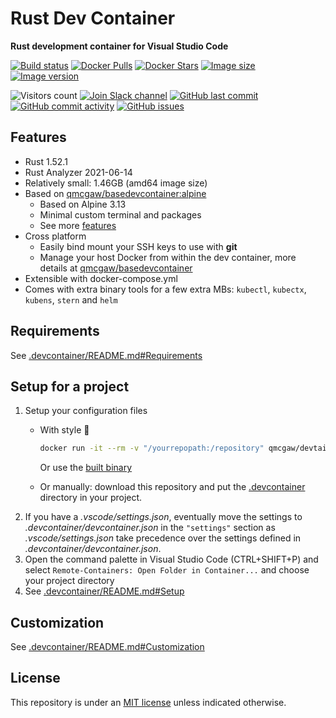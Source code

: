 # Rust Dev Container

**Rust development container for Visual Studio Code**

[![Build status](https://github.com/qdm12/rustdevcontainer/workflows/Buildx%20latest/badge.svg)](https://github.com/qdm12/rustdevcontainer/actions?query=workflow%3A%22Buildx+latest%22)
[![Docker Pulls](https://img.shields.io/docker/pulls/qmcgaw/rustdevcontainer.svg)](https://hub.docker.com/r/qmcgaw/rustdevcontainer)
[![Docker Stars](https://img.shields.io/docker/stars/qmcgaw/rustdevcontainer.svg)](https://hub.docker.com/r/qmcgaw/rustdevcontainer)
[![Image size](https://images.microbadger.com/badges/image/qmcgaw/rustdevcontainer.svg)](https://microbadger.com/images/qmcgaw/rustdevcontainer)
[![Image version](https://images.microbadger.com/badges/version/qmcgaw/rustdevcontainer.svg)](https://microbadger.com/images/qmcgaw/rustdevcontainer)

![Visitors count](https://visitor-badge.laobi.icu/badge?page_id=rustdevcontainer.readme)
[![Join Slack channel](https://img.shields.io/badge/slack-@qdm12-yellow.svg?logo=slack)](https://join.slack.com/t/qdm12/shared_invite/enQtOTE0NjcxNTM1ODc5LTYyZmVlOTM3MGI4ZWU0YmJkMjUxNmQ4ODQ2OTAwYzMxMTlhY2Q1MWQyOWUyNjc2ODliNjFjMDUxNWNmNzk5MDk)
[![GitHub last commit](https://img.shields.io/github/last-commit/qdm12/rustdevcontainer.svg)](https://github.com/qdm12/rustdevcontainer/issues)
[![GitHub commit activity](https://img.shields.io/github/commit-activity/y/qdm12/rustdevcontainer.svg)](https://github.com/qdm12/rustdevcontainer/issues)
[![GitHub issues](https://img.shields.io/github/issues/qdm12/rustdevcontainer.svg)](https://github.com/qdm12/rustdevcontainer/issues)

## Features

- Rust 1.52.1
- Rust Analyzer 2021-06-14
- Relatively small: 1.46GB (amd64 image size)
- Based on [qmcgaw/basedevcontainer:alpine](https://github.com/qdm12/basedevcontainer)
    - Based on Alpine 3.13
    - Minimal custom terminal and packages
    - See more [features](https://github.com/qdm12/basedevcontainer#features)
- Cross platform
    - Easily bind mount your SSH keys to use with **git**
    - Manage your host Docker from within the dev container, more details at [qmcgaw/basedevcontainer](https://github.com/qdm12/basedevcontainer#features)
- Extensible with docker-compose.yml
- Comes with extra binary tools for a few extra MBs: `kubectl`, `kubectx`, `kubens`, `stern` and `helm`

## Requirements

See [.devcontainer/README.md#Requirements](.devcontainer/README.md#Requirements)

## Setup for a project

1. Setup your configuration files
    - With style 💯

        ```sh
        docker run -it --rm -v "/yourrepopath:/repository" qmcgaw/devtainr:v0.2.0 -dev rust -path /repository -name projectname
        ```

        Or use the [built binary](https://github.com/qdm12/devtainr#binary)
    - Or manually: download this repository and put the [.devcontainer](.devcontainer) directory in your project.
1. If you have a *.vscode/settings.json*, eventually move the settings to *.devcontainer/devcontainer.json* in the `"settings"` section as *.vscode/settings.json* take precedence over the settings defined in *.devcontainer/devcontainer.json*.
1. Open the command palette in Visual Studio Code (CTRL+SHIFT+P) and select `Remote-Containers: Open Folder in Container...` and choose your project directory
1. See [.devcontainer/README.md#Setup](.devcontainer/README.md#Setup)

## Customization

See [.devcontainer/README.md#Customization](.devcontainer/README.md#Customization)

## License

This repository is under an [MIT license](https://github.com/qdm12/rustdevcontainer/main/LICENSE) unless indicated otherwise.
